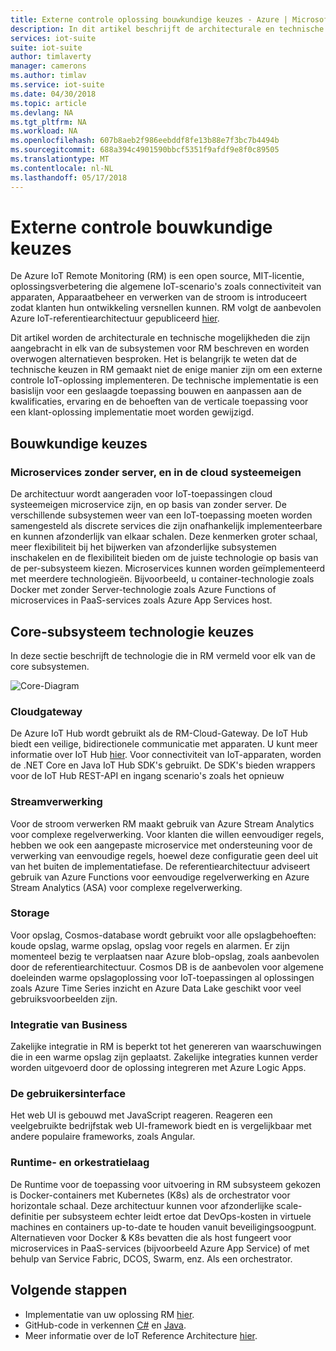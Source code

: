 ```yaml
---
title: Externe controle oplossing bouwkundige keuzes - Azure | Microsoft Docs
description: In dit artikel beschrijft de architecturale en technische keuzen gemaakt in het externe controle
services: iot-suite
suite: iot-suite
author: timlaverty
manager: camerons
ms.author: timlav
ms.service: iot-suite
ms.date: 04/30/2018
ms.topic: article
ms.devlang: NA
ms.tgt_pltfrm: NA
ms.workload: NA
ms.openlocfilehash: 607b8aeb2f986eebddf8fe13b88e7f3bc7b4494b
ms.sourcegitcommit: 688a394c4901590bbcf5351f9afdf9e8f0c89505
ms.translationtype: MT
ms.contentlocale: nl-NL
ms.lasthandoff: 05/17/2018
---
```

# <a name="remote-monitoring-architectural-choices"></a>Externe controle bouwkundige keuzes

De Azure IoT Remote Monitoring (RM) is een open source, MIT-licentie, oplossingsverbetering die algemene IoT-scenario's zoals connectiviteit van apparaten, Apparaatbeheer en verwerken van de stroom is introduceert zodat klanten hun ontwikkeling versnellen kunnen.  RM volgt de aanbevolen Azure IoT-referentiearchitectuur gepubliceerd [hier](https://azure.microsoft.com/updates/microsoft-azure-iot-reference-architecture-available/).  

Dit artikel worden de architecturale en technische mogelijkheden die zijn aangebracht in elk van de subsystemen voor RM beschreven en worden overwogen alternatieven besproken.  Het is belangrijk te weten dat de technische keuzen in RM gemaakt niet de enige manier zijn om een externe controle IoT-oplossing implementeren.  De technische implementatie is een basislijn voor een geslaagde toepassing bouwen en aanpassen aan de kwalificaties, ervaring en de behoeften van de verticale toepassing voor een klant-oplossing implementatie moet worden gewijzigd.

## <a name="architectural-choices"></a>Bouwkundige keuzes

### <a name="microservices-serverless-and-cloud-native"></a>Microservices zonder server, en in de cloud systeemeigen

De architectuur wordt aangeraden voor IoT-toepassingen cloud systeemeigen microservice zijn, en op basis van zonder server.  De verschillende subsystemen weer van een IoT-toepassing moeten worden samengesteld als discrete services die zijn onafhankelijk implementeerbare en kunnen afzonderlijk van elkaar schalen.  Deze kenmerken groter schaal, meer flexibiliteit bij het bijwerken van afzonderlijke subsystemen inschakelen en de flexibiliteit bieden om de juiste technologie op basis van de per-subsysteem kiezen.  Microservices kunnen worden geïmplementeerd met meerdere technologieën. Bijvoorbeeld, u container-technologie zoals Docker met zonder Server-technologie zoals Azure Functions of microservices in PaaS-services zoals Azure App Services host.

## <a name="core-subsystem-technology-choices"></a>Core-subsysteem technologie keuzes

In deze sectie beschrijft de technologie die in RM vermeld voor elk van de core subsystemen.

![Core-Diagram](./media/iot-accelerators-remote-monitoring-architectural-choices/subsystem.png) 

### <a name="cloud-gateway"></a>Cloudgateway
De Azure IoT Hub wordt gebruikt als de RM-Cloud-Gateway.  De IoT Hub biedt een veilige, bidirectionele communicatie met apparaten. U kunt meer informatie over IoT Hub [hier](https://azure.microsoft.com/services/iot-hub/). Voor connectiviteit van IoT-apparaten, worden de .NET Core en Java IoT Hub SDK's gebruikt.  De SDK's bieden wrappers voor de IoT Hub REST-API en ingang scenario's zoals het opnieuw 

### <a name="stream-processing"></a>Streamverwerking
Voor de stroom verwerken RM maakt gebruik van Azure Stream Analytics voor complexe regelverwerking.  Voor klanten die willen eenvoudiger regels, hebben we ook een aangepaste microservice met ondersteuning voor de verwerking van eenvoudige regels, hoewel deze configuratie geen deel uit van het buiten de implementatiefase. De referentiearchitectuur adviseert gebruik van Azure Functions voor eenvoudige regelverwerking en Azure Stream Analytics (ASA) voor complexe regelverwerking.  

### <a name="storage"></a>Storage
Voor opslag, Cosmos-database wordt gebruikt voor alle opslagbehoeften: koude opslag, warme opslag, opslag voor regels en alarmen. Er zijn momenteel bezig te verplaatsen naar Azure blob-opslag, zoals aanbevolen door de referentiearchitectuur.  Cosmos DB is de aanbevolen voor algemene doeleinden warme opslagoplossing voor IoT-toepassingen al oplossingen zoals Azure Time Series inzicht en Azure Data Lake geschikt voor veel gebruiksvoorbeelden zijn.

### <a name="business-integration"></a>Integratie van Business
Zakelijke integratie in RM is beperkt tot het genereren van waarschuwingen die in een warme opslag zijn geplaatst. Zakelijke integraties kunnen verder worden uitgevoerd door de oplossing integreren met Azure Logic Apps.

### <a name="user-interface"></a>De gebruikersinterface
Het web UI is gebouwd met JavaScript reageren.  Reageren een veelgebruikte bedrijfstak web UI-framework biedt en is vergelijkbaar met andere populaire frameworks, zoals Angular.  

### <a name="runtime-and-orchestration"></a>Runtime- en orkestratielaag
De Runtime voor de toepassing voor uitvoering in RM subsysteem gekozen is Docker-containers met Kubernetes (K8s) als de orchestrator voor horizontale schaal.  Deze architectuur kunnen voor afzonderlijke scale-definitie per subsysteem echter leidt ertoe dat DevOps-kosten in virtuele machines en containers up-to-date te houden vanuit beveiligingsoogpunt.  Alternatieven voor Docker & K8s bevatten die als host fungeert voor microservices in PaaS-services (bijvoorbeeld Azure App Service) of met behulp van Service Fabric, DCOS, Swarm, enz. Als een orchestrator.

## <a name="next-steps"></a>Volgende stappen
* Implementatie van uw oplossing RM [hier](https://www.azureiotsuite.com/).
* GitHub-code in verkennen [C#](https://github.com/Azure/azure-iot-pcs-remote-monitoring-dotnet/) en [Java](https://github.com/Azure/azure-iot-pcs-remote-monitoring-java/).  
* Meer informatie over de IoT Reference Architecture [hier](https://azure.microsoft.com/updates/microsoft-azure-iot-reference-architecture-available/).
